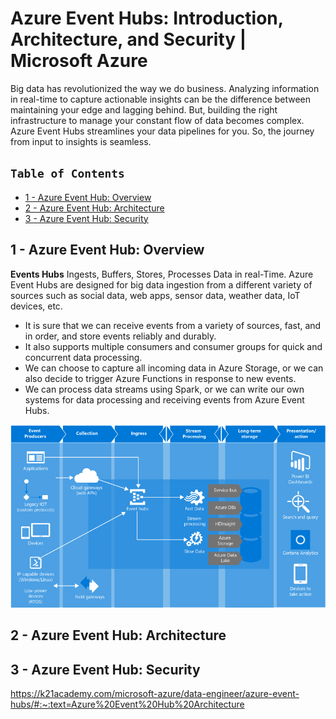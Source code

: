 # Azure Event Hubs: Introduction, Architecture, and Security | Microsoft Azure

Big data has revolutionized the way we do business. Analyzing information in real-time to capture actionable insights can be the difference between maintaining your edge and lagging behind. But, building the right infrastructure to manage your constant flow of data becomes complex. Azure Event Hubs streamlines your data pipelines for you. So, the journey from input to insights is seamless.

## `Table of Contents`
- [1 - Azure Event Hub: Overview](#)
- [2 - Azure Event Hub: Architecture](#)
- [3 - Azure Event Hub: Security](#)

## 1 - Azure Event Hub: Overview

**Events Hubs** Ingests, Buffers, Stores, Processes Data in real-Time. Azure Event Hubs are designed for big data ingestion from a different variety of sources such as social data, web apps, sensor data, weather data, IoT devices, etc.
- It is sure that we can receive events from a variety of sources, fast, and in order, and store events reliably and durably.
- It also supports multiple consumers and consumer groups for quick and concurrent data processing.
- We can choose to capture all incoming data in Azure Storage, or we can also decide to trigger Azure Functions in response to new events.
- We can process data streams using Spark, or we can write our own systems for data processing and receiving events from Azure Event Hubs.

<p align="center">
  <img src="https://github.com/paulveillard/cybersecurity-azure/blob/main/A%20-%20Azure%20Services/MESSAGING/img/event_hubs_full_pipeline.png?raw=true" alt="Sublime's custom image"/>
</p>


## 2 - Azure Event Hub: Architecture

## 3 - Azure Event Hub: Security






https://k21academy.com/microsoft-azure/data-engineer/azure-event-hubs/#:~:text=Azure%20Event%20Hub%20Architecture
